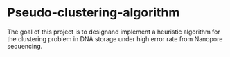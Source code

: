 # Pseudo-clustering-algorithm
 The goal of this project is to designand implement a heuristic algorithm for the clustering problem in DNA storage under high error rate from Nanopore sequencing.
